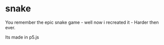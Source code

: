 # snake
You remember the epic snake game - well now i recreated it - Harder then ever.

Its made in p5.js

                                                          

